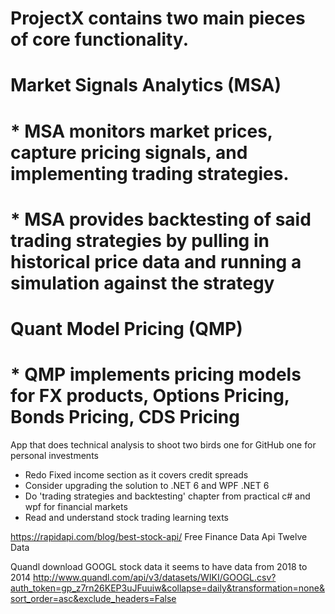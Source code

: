 # ProjectX contains two main pieces of core functionality.
# Market Signals Analytics  (MSA)
# 		* MSA monitors market prices, capture pricing signals, and implementing trading strategies.  
#		* MSA provides backtesting of said trading strategies by pulling in historical price data and running a simulation against the strategy
# Quant Model Pricing (QMP) 
#		* QMP implements pricing models for FX products, Options Pricing, Bonds Pricing, CDS Pricing
 
App that does technical analysis to shoot two birds one for GitHub one for personal investments

* Redo Fixed income section as it covers credit spreads
* Consider upgrading the solution to .NET 6 and WPF .NET 6
* Do 'trading strategies and backtesting' chapter from practical c# and wpf for financial markets 
* Read and understand stock trading learning texts


https://rapidapi.com/blog/best-stock-api/
Free Finance Data Api
Twelve Data

Quandl download GOOGL stock data it seems to have data from 2018 to 2014
http://www.quandl.com/api/v3/datasets/WIKI/GOOGL.csv?auth_token=gp_z7rn26KEP3uJFuuiw&collapse=daily&transformation=none&sort_order=asc&exclude_headers=False
